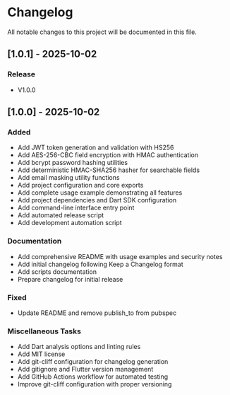 # Changelog
All notable changes to this project will be documented in this file.
## [1.0.1] - 2025-10-02

### Release

- V1.0.0
## [1.0.0] - 2025-10-02

### Added

- Add JWT token generation and validation with HS256
- Add AES-256-CBC field encryption with HMAC authentication
- Add bcrypt password hashing utilities
- Add deterministic HMAC-SHA256 hasher for searchable fields
- Add email masking utility functions
- Add project configuration and core exports
- Add complete usage example demonstrating all features
- Add project dependencies and Dart SDK configuration
- Add command-line interface entry point
- Add automated release script
- Add development automation script

### Documentation

- Add comprehensive README with usage examples and security notes
- Add initial changelog following Keep a Changelog format
- Add scripts documentation
- Prepare changelog for initial release

### Fixed

- Update README and remove publish_to from pubspec

### Miscellaneous Tasks

- Add Dart analysis options and linting rules
- Add MIT license
- Add git-cliff configuration for changelog generation
- Add gitignore and Flutter version management
- Add GitHub Actions workflow for automated testing
- Improve git-cliff configuration with proper versioning
